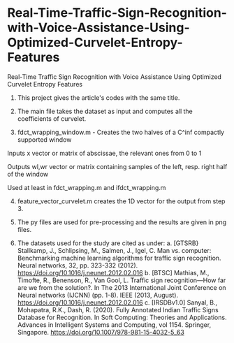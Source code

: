 # Real-Time-Traffic-Sign-Recognition-with-Voice-Assistance-Using-Optimized-Curvelet-Entropy-Features
Real-Time Traffic Sign Recognition with Voice Assistance Using Optimized Curvelet Entropy Features

1. This project gives the article's codes with the same title.
2. The main file takes the dataset as input and computes all the coefficients of curvelet.

3. fdct_wrapping_window.m - Creates the two halves of a C^inf compactly supported window

 Inputs
   x       vector or matrix of abscissae, the relevant ones from 0 to 1

 Outputs
   wl,wr   vector or matrix containing samples of the left, resp. right
           half of the window

Used at least in fdct_wrapping.m and ifdct_wrapping.m

4. feature_vector_curvelet.m creates the 1D vector for the output from step 3.
5.  The py files are used for pre-processing  and the results are given in png files.

6. The datasets used for the study are cited as under:
   a. [GTSRB}  Stallkamp, J., Schlipsing, M., Salmen, J., Igel, C. Man vs. computer: Benchmarking machine learning algorithms for traffic sign recognition. Neural networks, 32, pp. 323-332 (2012).  https://doi.org/10.1016/j.neunet.2012.02.016
   b. [BTSC]  Mathias, M., Timofte, R., Benenson, R., Van Gool, L. Traffic sign recognition—How far are we from the solution?. In The 2013 International Joint Conference on Neural networks (IJCNN) (pp.  1-8). IEEE (2013, August).  https://doi.org/10.1016/j.neunet.2012.02.016
   c. [IRSDBv1.0]  Sanyal, B., Mohapatra, R.K., Dash, R. (2020). Fully Annotated Indian Traffic Signs Database for Recognition. In Soft Computing: Theories and Applications. Advances in Intelligent Systems and Computing, vol 1154. Springer, Singapore. https://doi.org/10.1007/978-981-15-4032-5_63
